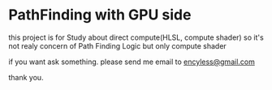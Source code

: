 
# PathFinding with GPU side

this project is for Study about direct compute(HLSL, compute shader)
so it's not realy concern of Path Finding Logic but only compute shader

if you want ask something. please send me email to encyless@gmail.com


thank you.
